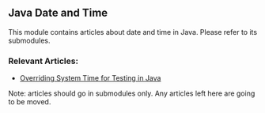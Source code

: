 ## Java Date and Time

This module contains articles about date and time in Java. Please refer to its submodules.

### Relevant Articles: 
- [Overriding System Time for Testing in Java](https://www.baeldung.com/java-override-system-time)

Note: articles should go in submodules only. Any articles left here are going to be moved.
